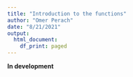 ```yaml
---
title: "Introduction to the functions"
author: "Omer Perach"
date: "8/21/2021"
output:
  html_document:
    df_print: paged
---
```


**In development**
